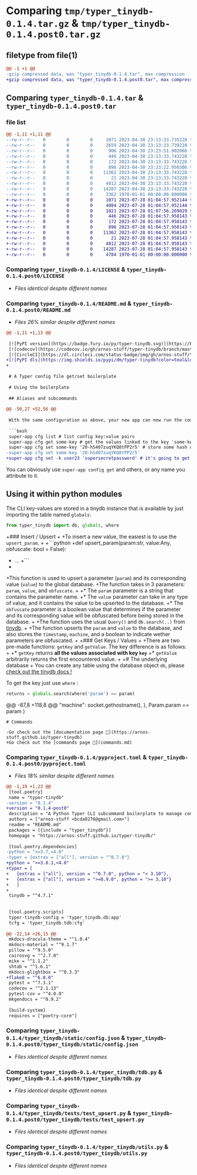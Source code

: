 # Comparing `tmp/typer_tinydb-0.1.4.tar.gz` & `tmp/typer_tinydb-0.1.4.post0.tar.gz`

## filetype from file(1)

```diff
@@ -1 +1 @@
-gzip compressed data, was "typer_tinydb-0.1.4.tar", max compression
+gzip compressed data, was "typer_tinydb-0.1.4.post0.tar", max compression
```

## Comparing `typer_tinydb-0.1.4.tar` & `typer_tinydb-0.1.4.post0.tar`

### file list

```diff
@@ -1,11 +1,11 @@
--rw-r--r--   0        0        0     1071 2023-04-30 23:13:33.735228 typer_tinydb-0.1.4/LICENSE
--rw-r--r--   0        0        0     2659 2023-04-30 23:13:33.739228 typer_tinydb-0.1.4/README.md
--rw-r--r--   0        0        0      906 2023-04-30 23:23:51.902066 typer_tinydb-0.1.4/pyproject.toml
--rw-r--r--   0        0        0      446 2023-04-30 23:13:33.743228 typer_tinydb-0.1.4/typer_tinydb/__init__.py
--rw-r--r--   0        0        0      172 2023-04-30 23:13:33.743228 typer_tinydb-0.1.4/typer_tinydb/__main__.py
--rw-r--r--   0        0        0      896 2023-04-30 23:23:22.950306 typer_tinydb-0.1.4/typer_tinydb/static/config.json
--rw-r--r--   0        0        0    11362 2023-04-30 23:13:33.743228 typer_tinydb-0.1.4/typer_tinydb/tdb.py
--rw-r--r--   0        0        0       21 2023-04-30 23:13:33.743228 typer_tinydb-0.1.4/typer_tinydb/tests/__init__.py
--rw-r--r--   0        0        0     4812 2023-04-30 23:13:33.743228 typer_tinydb-0.1.4/typer_tinydb/tests/test_upsert.py
--rw-r--r--   0        0        0    14287 2023-04-30 23:13:33.743228 typer_tinydb-0.1.4/typer_tinydb/utils.py
--rw-r--r--   0        0        0     3362 1970-01-01 00:00:00.000000 typer_tinydb-0.1.4/PKG-INFO
+-rw-r--r--   0        0        0     1071 2023-07-28 01:04:57.952144 typer_tinydb-0.1.4.post0/LICENSE
+-rw-r--r--   0        0        0     4084 2023-07-28 01:04:57.952144 typer_tinydb-0.1.4.post0/README.md
+-rw-r--r--   0        0        0     1021 2023-07-28 01:07:56.269829 typer_tinydb-0.1.4.post0/pyproject.toml
+-rw-r--r--   0        0        0      446 2023-07-28 01:04:57.958143 typer_tinydb-0.1.4.post0/typer_tinydb/__init__.py
+-rw-r--r--   0        0        0      172 2023-07-28 01:04:57.958143 typer_tinydb-0.1.4.post0/typer_tinydb/__main__.py
+-rw-r--r--   0        0        0      896 2023-07-28 01:04:57.958143 typer_tinydb-0.1.4.post0/typer_tinydb/static/config.json
+-rw-r--r--   0        0        0    11362 2023-07-28 01:04:57.958143 typer_tinydb-0.1.4.post0/typer_tinydb/tdb.py
+-rw-r--r--   0        0        0       21 2023-07-28 01:04:57.958143 typer_tinydb-0.1.4.post0/typer_tinydb/tests/__init__.py
+-rw-r--r--   0        0        0     4812 2023-07-28 01:04:57.958143 typer_tinydb-0.1.4.post0/typer_tinydb/tests/test_upsert.py
+-rw-r--r--   0        0        0    14287 2023-07-28 01:04:57.958143 typer_tinydb-0.1.4.post0/typer_tinydb/utils.py
+-rw-r--r--   0        0        0     4784 1970-01-01 00:00:00.000000 typer_tinydb-0.1.4.post0/PKG-INFO
```

### Comparing `typer_tinydb-0.1.4/LICENSE` & `typer_tinydb-0.1.4.post0/LICENSE`

 * *Files identical despite different names*

### Comparing `typer_tinydb-0.1.4/README.md` & `typer_tinydb-0.1.4.post0/README.md`

 * *Files 26% similar despite different names*

```diff
@@ -1,11 +1,13 @@
 
 [![PyPI version](https://badge.fury.io/py/typer-tinydb.svg)](https://badge.fury.io/py/typer-tinydb) [![GitHub License](https://img.shields.io/badge/license-MIT-lightgrey.svg)](https://raw.githubusercontent.com/arnos-stuff/typer-tinydb/master/LICENSE)
 [![codecov](https://codecov.io/gh/arnos-stuff/typer-tinydb/branch/master/graph/badge.svg?token=7MP5WBU8GI)](https://codecov.io/gh/arnos-stuff/typer-tinydb)
 [![CircleCI](https://dl.circleci.com/status-badge/img/gh/arnos-stuff/typer-tinydb/tree/master.svg?style=shield "CircleCI Build Status")](https://dl.circleci.com/status-badge/redirect/gh/arnos-stuff/typer-tinydb/tree/master)
+[![PyPI dls](https://img.shields.io/pypi/dm/typer-tinydb?color=teal&logo=python&logoColor=green)](https://pypi.org/project/typer-tinydb/)
+
 
 # A Typer config file get/set boilerplate
 
 # Using the boilerplate
 
 ## Aliases and subcommands
 
@@ -50,27 +52,56 @@
 
 With the same configuration as above, your new app can now run the commands:
 
 ```bash
 super-app cfg list # list config key:value pairs
 super-app cfg get some-key # get the values linked to the key 'some-key'
 super-app cfg set some-key '20-hS407zuqYKQ8tPP2r5' # store some hash or token into your settings file
-super-app cfg set some-key '20-hS407zuqYKQ8tPP2r5'
+super-app cfg set -k user23 'supersecretpassword' # it's going to get obfuscated so looking at the JSON doesn't help
 ```
 
 You can obviously use `super-app config get` and others, or any name you attribute to it.
 
 ## Using it within python modules
 
 The CLI key-values are stored in a tinydb instance that is available by just importing the table named `globals`:
 
 ```python
 from typer_tinydb import db, globals, where
 ```
 
+### Insert / Upsert
+
+To insert a new value, the easiest is to use the `upsert_param`.
+
+```python
+def upsert_param(param:str, value:Any, obfuscate: bool = False):
+    ...
+```
+
+This function is used to upsert a parameter (`param`) and its corresponding value (`value`) to the global database.
+The function takes in 3 parameters: `param`, `value`, and `obfuscate`. 
+
+* The `param` parameter is a string that contains the parameter name. 
+* The `value` parameter can take in any type of value, and it contains the value to be upserted to the database.
+* The `obfuscate` parameter is a boolean value that determines if the parameter and its corresponding value will be obfuscated before being stored in the database.
+
+The function uses the usual `Query()` and `db.search(..)` from [tinydb](https://tinydb.readthedocs.io).
+
+The function upserts the `param` and `value` to the database, and also stores the `timestamp`, `machine`, and a boolean to indicate wether parameters are obfuscated.
+
+### Get Keys / Values
+
+There are two pre-made functions: `getKey` and `getValue`. The key difference is as follows:
+
+* `getKey` returns **all the values associated with key `key`**
+* `getValue` arbitrarily returns the first encountered value.
+
+# The underlying database
+
 You can create any table using the database object `db`, please [check out the tinydb docs !](https://tinydb.readthedocs.io/)
 
 To get the key just use `where` :
 
 ```python
 returns = globals.search(where('param') == param)
 ```
@@ -87,8 +118,8 @@
     "machine": socket.gethostname(),
     },
     Param.param == param
 )
 ```
 # Commands
 
-Go check out the [documentation page 🚀](https://arnos-stuff.github.io/typer-tinydb)
+Go check out the [commands page 🚀](commands.md)
```

### Comparing `typer_tinydb-0.1.4/pyproject.toml` & `typer_tinydb-0.1.4.post0/pyproject.toml`

 * *Files 18% similar despite different names*

```diff
@@ -1,19 +1,23 @@
 [tool.poetry]
 name = "typer-tinydb"
-version = "0.1.4"
+version = "0.1.4-post0"
 description = "A Python Typer CLI subcommand boilerplate to manage config files using tinydb"
 authors = ["arnos-stuff <bcda0276@gmail.com>"]
 readme = "README.md"
 packages = [{include = "typer_tinydb"}]
 homepage = "https://arnos-stuff.github.io/typer-tinydb/"
 
 [tool.poetry.dependencies]
-python = ">=3.7,<4.0"
-typer = {extras = ["all"], version = "^0.7.0"}
+python = ">=3.8.1,<4.0"
+typer = [
+	{extras = ["all"], version = "^0.7.0", python = "< 3.10"},
+	{extras = ["all"], version = ">=0.9.0", python = ">= 3.10"}
+	]
+	
 tinydb = "^4.7.1"
 
 
 [tool.poetry.scripts]
 typer-tinydb-config = 'typer_tinydb.db:app'
 tcfg = 'typer_tinydb.tdb:cfg'
 
@@ -22,14 +26,15 @@
 mkdocs-dracula-theme = "^1.0.4"
 mkdocs-material = "^9.1.7"
 pillow = "^9.5.0"
 cairosvg = "^2.7.0"
 mike = "^1.1.2"
 shtab = "^1.6.1"
 mkdocs-glightbox = "^0.3.3"
+flake8 = "^6.0.0"
 pytest = "^7.3.1"
 codecov = "^2.1.13"
 pytest-cov = "^4.0.0"
 mkgendocs = "^0.9.2"
 
 [build-system]
 requires = ["poetry-core"]
```

### Comparing `typer_tinydb-0.1.4/typer_tinydb/static/config.json` & `typer_tinydb-0.1.4.post0/typer_tinydb/static/config.json`

 * *Files identical despite different names*

### Comparing `typer_tinydb-0.1.4/typer_tinydb/tdb.py` & `typer_tinydb-0.1.4.post0/typer_tinydb/tdb.py`

 * *Files identical despite different names*

### Comparing `typer_tinydb-0.1.4/typer_tinydb/tests/test_upsert.py` & `typer_tinydb-0.1.4.post0/typer_tinydb/tests/test_upsert.py`

 * *Files identical despite different names*

### Comparing `typer_tinydb-0.1.4/typer_tinydb/utils.py` & `typer_tinydb-0.1.4.post0/typer_tinydb/utils.py`

 * *Files identical despite different names*

